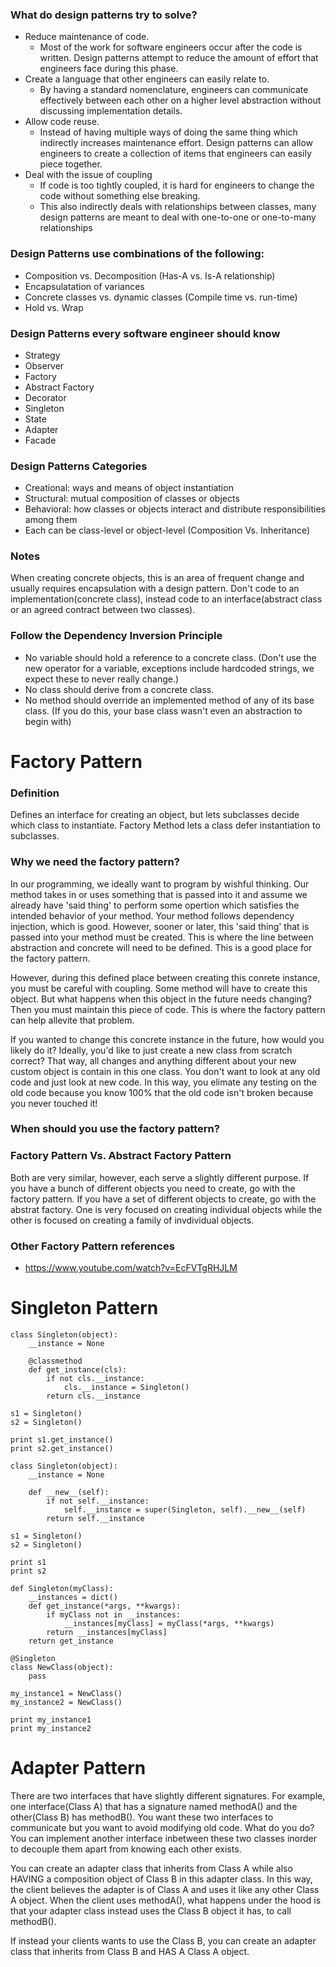 ### What do design patterns try to solve?
- Reduce maintenance of code.
  - Most of the work for software engineers occur after the code is written. Design patterns attempt to reduce the amount of effort that engineers face during this phase.
- Create a language that other engineers can easily relate to.
  - By having a standard nomenclature, engineers can communicate effectively between each other on a higher level abstraction without discussing implementation details.
- Allow code reuse.
  - Instead of having multiple ways of doing the same thing which indirectly increases maintenance effort. Design patterns can allow engineers to create a collection of items that engineers can easily piece together.
- Deal with the issue of coupling
  - If code is too tightly coupled, it is hard for engineers to change the code without something else breaking.
  - This also indirectly deals with relationships between classes, many design patterns are meant to deal with one-to-one or one-to-many relationships

### Design Patterns use combinations of the following:
* Composition vs. Decomposition (Has-A vs. Is-A relationship)
* Encapsulatation of variances
* Concrete classes vs. dynamic classes (Compile time vs. run-time)
* Hold vs. Wrap

### Design Patterns every software engineer should know
* Strategy
* Observer
* Factory
* Abstract Factory
* Decorator
* Singleton
* State
* Adapter
* Facade

### Design Patterns Categories
* Creational: ways and means of object instantiation
* Structural: mutual composition of classes or objects
* Behavioral: how classes or objects interact and distribute responsibilities among them
* Each can be class-level or object-level (Composition Vs. Inheritance)

### Notes
When creating concrete objects, this is an area of frequent change and usually requires encapsulation with a design pattern.
Don't code to an implementation(concrete class), instead code to an interface(abstract class or an agreed contract between two classes).

### Follow the Dependency Inversion Principle
* No variable should hold a reference to a concrete class. (Don't use the new operator for a variable, exceptions include hardcoded strings, we expect these to never really change.)
* No class should derive from a concrete class.
* No method should override an implemented method of any of its base class. (If you do this, your base class wasn't even an abstraction to begin with)

# Factory Pattern
### Definition
Defines an interface for creating an object, but lets subclasses decide which class to instantiate. Factory Method lets a class defer instantiation to subclasses.

### Why we need the factory pattern?
In our programming, we ideally want to program by wishful thinking. Our method takes in or uses something that is passed into it and assume we already have 'said thing' to perform some opertion which satisfies the intended behavior of your method. Your method follows dependency injection, which is good. However, sooner or later, this 'said thing' that is passed into your method must be created. This is where the line between abstraction and concrete will need to be defined. This is a good place for the factory pattern.

However, during this defined place between creating this conrete instance, you must be careful with coupling. Some method will have to create this object. But what happens when this object in the future needs changing? Then you must maintain this piece of code. This is where the factory pattern can help allevite that problem.

If you wanted to change this concrete instance in the future, how would you likely do it? Ideally, you'd like to just create a new class from scratch correct? That way, all changes and anything different about your new custom object is contain in this one class. You don't want to look at any old code and just look at new code. In this way, you elimate any testing on the old code because you know 100% that the old code isn't broken because you never touched it!

### When should you use the factory pattern?

### Factory Pattern Vs. Abstract Factory Pattern
Both are very similar, however, each serve a slightly different purpose. If you have a bunch of different objects you need to create, go with the factory pattern. If you have a set of different objects to create, go with the abstrat factory. One is very focused on creating individual objects while the other is focused on creating a family of invdividual objects.

### Other Factory Pattern references
* https://www.youtube.com/watch?v=EcFVTgRHJLM

# Singleton Pattern
```
class Singleton(object):
    __instance = None
    
    @classmethod
    def get_instance(cls):
        if not cls.__instance:
            cls.__instance = Singleton()
        return cls.__instance
    
s1 = Singleton()
s2 = Singleton()

print s1.get_instance()
print s2.get_instance()
```

```
class Singleton(object):
    __instance = None
    
    def __new__(self):
        if not self.__instance:
            self.__instance = super(Singleton, self).__new__(self)
        return self.__instance
    
s1 = Singleton()
s2 = Singleton()

print s1
print s2
```

```
def Singleton(myClass):
    __instances = dict()
    def get_instance(*args, **kwargs):
        if myClass not in __instances:
            __instances[myClass] = myClass(*args, **kwargs)
        return __instances[myClass]
    return get_instance

@Singleton
class NewClass(object):
    pass
  
my_instance1 = NewClass()
my_instance2 = NewClass()

print my_instance1
print my_instance2
```

# Adapter Pattern
There are two interfaces that have slightly different signatures. For example, one interface(Class A) that has a signature named methodA() and the other(Class B) has methodB(). You want these two interfaces to communicate but you want to avoid modifying old code. What do you do? You can implement another interface inbetween these two classes inorder to decouple them apart from knowing each other exists.

You can create an adapter class that inherits from Class A while also HAVING a composition object of Class B in this adapter class. In this way, the client believes the adapter is of Class A and uses it like any other Class A object. When the client uses methodA(), what happens under the hood is that your adapter class instead uses the Class B object it has, to call methodB().

If instead your clients wants to use the Class B, you can create an adapter class that inherits from Class B and HAS A Class A object.
